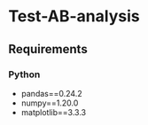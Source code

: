 # Test-AB-analysis



## Requirements

### Python

- pandas==0.24.2
- numpy==1.20.0
- matplotlib==3.3.3
